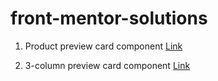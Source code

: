 # front-mentor-solutions
1. Product preview card component [Link](https://odya01.github.io/front-mentor-solutions/product-card/)

2. 3-column preview card component [Link](https://odya01.github.io/front-mentor-solutions/3-column-card/)
